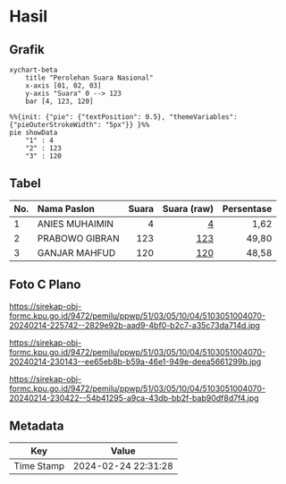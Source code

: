 # Hasil

## Grafik

```mermaid
xychart-beta
    title "Perolehan Suara Nasional"
    x-axis [01, 02, 03]
    y-axis "Suara" 0 --> 123
    bar [4, 123, 120]
```

```mermaid
%%{init: {"pie": {"textPosition": 0.5}, "themeVariables": {"pieOuterStrokeWidth": "5px"}} }%%
pie showData
    "1" : 4
    "2" : 123
    "3" : 120
```

## Tabel

| No. | Nama Paslon    | Suara | Suara (raw) | Persentase |
|:--- |:-------------- | -----:| -----------:| ----------:|
| 1   | ANIES MUHAIMIN | 4     | [4][p-1]    | 1,62       |
| 2   | PRABOWO GIBRAN | 123   | [123][p-2]  | 49,80      |
| 3   | GANJAR MAHFUD  | 120   | [120][p-3]  | 48,58      |


[p-1]: https://github.com/gigit-pemilu/pemilu-2024/blob/main/pilpres/hitung-suara/sub/51-bali/sub/03-badung/sub/05-kuta-selatan/sub/1004-benoa/sub/070-tps/sub/paslon-1.txt
[p-2]: https://github.com/gigit-pemilu/pemilu-2024/blob/main/pilpres/hitung-suara/sub/51-bali/sub/03-badung/sub/05-kuta-selatan/sub/1004-benoa/sub/070-tps/sub/paslon-2.txt
[p-3]: https://github.com/gigit-pemilu/pemilu-2024/blob/main/pilpres/hitung-suara/sub/51-bali/sub/03-badung/sub/05-kuta-selatan/sub/1004-benoa/sub/070-tps/sub/paslon-3.txt

## Foto C Plano

https://sirekap-obj-formc.kpu.go.id/9472/pemilu/ppwp/51/03/05/10/04/5103051004070-20240214-225742--2829e92b-aad9-4bf0-b2c7-a35c73da714d.jpg

https://sirekap-obj-formc.kpu.go.id/9472/pemilu/ppwp/51/03/05/10/04/5103051004070-20240214-230143--ee65eb8b-b59a-46e1-949e-deea5661299b.jpg

https://sirekap-obj-formc.kpu.go.id/9472/pemilu/ppwp/51/03/05/10/04/5103051004070-20240214-230422--54b41295-a9ca-43db-bb2f-bab90df8d7f4.jpg


## Metadata

| Key        | Value               |
| ---------- | ------------------- |
| Time Stamp | 2024-02-24 22:31:28 |



